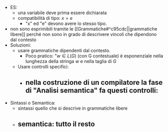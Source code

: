 - ES:
	- una variabile deve prima essere dichiarata
	- compatibilità di tipo: $x=e$
		- "x" ed "e" devono avere lo stesso tipo.
- non sono esprimibili tramite le [[Grammatiche#^c95cdc||grammatiche libere]] perché non sono in grado di descrivere vincoli che dipendono dal contesto 
- Soluzioni:
	- usare grammatiche dipendenti dal contesto.
		- Poco pratico: "$w\in L(G)$ (con G contestuale) è esponenziale nella lunghezza della stringa $w$ e nella taglia di $G$ 
	- Usare controlli specifici:
		- nella costruzione di un compilatore la fase di "Analisi semantica" fa questi controlli:
			- 
- Sintassi o Semantica:
	- sintassi quello che si descrive in grammatiche libere
	- semantica: tutto il resto
		- 
